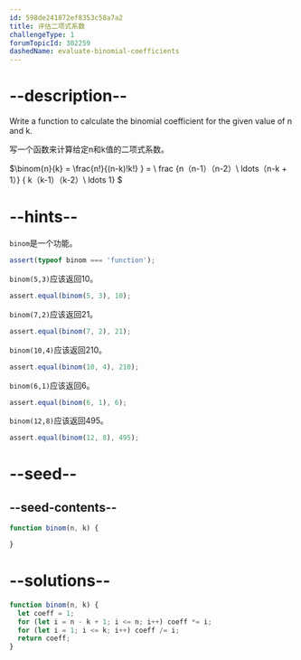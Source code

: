 ```yaml
---
id: 598de241872ef8353c58a7a2
title: 评估二项式系数
challengeType: 1
forumTopicId: 302259
dashedName: evaluate-binomial-coefficients
---
```


# --description--

Write a function to calculate the binomial coefficient for the given value of n and k.

写一个函数来计算给定n和k值的二项式系数。

$\\binom{n}{k} = \\frac{n!}{(n-k)!k!} } = \\ frac {n（n-1）（n-2）\\ ldots（n-k + 1）} { k（k-1）（k-2）\\ ldots 1} $

# --hints--

`binom`是一个功能。

```js
assert(typeof binom === 'function');
```

`binom(5,3)`应该返回10。

```js
assert.equal(binom(5, 3), 10);
```

`binom(7,2)`应该返回21。

```js
assert.equal(binom(7, 2), 21);
```

`binom(10,4)`应该返回210。

```js
assert.equal(binom(10, 4), 210);
```

`binom(6,1)`应该返回6。

```js
assert.equal(binom(6, 1), 6);
```

`binom(12,8)`应该返回495。

```js
assert.equal(binom(12, 8), 495);
```

# --seed--

## --seed-contents--

```js
function binom(n, k) {

}
```

# --solutions--

```js
function binom(n, k) {
  let coeff = 1;
  for (let i = n - k + 1; i <= n; i++) coeff *= i;
  for (let i = 1; i <= k; i++) coeff /= i;
  return coeff;
}
```
